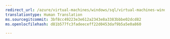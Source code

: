 ```yaml
---
redirect_url: /azure/virtual-machines/windows/sql/virtual-machines-windows-portal-sql-availability-group-overview
translationtype: Human Translation
ms.sourcegitcommit: 3bf8cc49223e3e612a2343e8a3383bbbe02dcd82
ms.openlocfilehash: d81b577fc3fadeeceff22d0453daf9b5a5e0a860

---
```



<!--HONumber=Feb17_HO2-->


